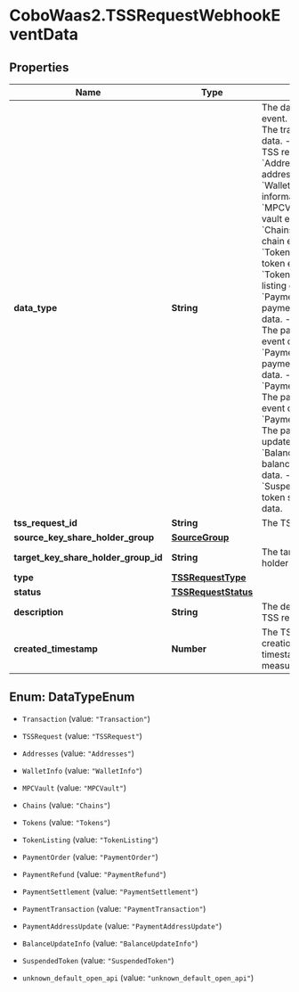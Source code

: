 # CoboWaas2.TSSRequestWebhookEventData

## Properties

Name | Type | Description | Notes
------------ | ------------- | ------------- | -------------
**data_type** | **String** |  The data type of the event. - &#x60;Transaction&#x60;: The transaction event data. - &#x60;TSSRequest&#x60;: The TSS request event data. - &#x60;Addresses&#x60;: The addresses event data. - &#x60;WalletInfo&#x60;: The wallet information event data. - &#x60;MPCVault&#x60;: The MPC vault event data. - &#x60;Chains&#x60;: The enabled chain event data. - &#x60;Tokens&#x60;: The enabled token event data. - &#x60;TokenListing&#x60;: The token listing event data.        - &#x60;PaymentOrder&#x60;: The payment order event data. - &#x60;PaymentRefund&#x60;: The payment refund event data. - &#x60;PaymentSettlement&#x60;: The payment settlement event data. - &#x60;PaymentTransaction&#x60;: The payment transaction event data. - &#x60;PaymentAddressUpdate&#x60;: The payment address update event data. - &#x60;BalanceUpdateInfo&#x60;: The balance update event data. - &#x60;SuspendedToken&#x60;: The token suspension event data. | 
**tss_request_id** | **String** | The TSS request ID. | [optional] 
**source_key_share_holder_group** | [**SourceGroup**](SourceGroup.md) |  | [optional] 
**target_key_share_holder_group_id** | **String** | The target key share holder group ID. | [optional] 
**type** | [**TSSRequestType**](TSSRequestType.md) |  | [optional] 
**status** | [**TSSRequestStatus**](TSSRequestStatus.md) |  | [optional] 
**description** | **String** | The description of the TSS request. | [optional] 
**created_timestamp** | **Number** | The TSS request&#39;s creation time in Unix timestamp format, measured in milliseconds. | [optional] 



## Enum: DataTypeEnum


* `Transaction` (value: `"Transaction"`)

* `TSSRequest` (value: `"TSSRequest"`)

* `Addresses` (value: `"Addresses"`)

* `WalletInfo` (value: `"WalletInfo"`)

* `MPCVault` (value: `"MPCVault"`)

* `Chains` (value: `"Chains"`)

* `Tokens` (value: `"Tokens"`)

* `TokenListing` (value: `"TokenListing"`)

* `PaymentOrder` (value: `"PaymentOrder"`)

* `PaymentRefund` (value: `"PaymentRefund"`)

* `PaymentSettlement` (value: `"PaymentSettlement"`)

* `PaymentTransaction` (value: `"PaymentTransaction"`)

* `PaymentAddressUpdate` (value: `"PaymentAddressUpdate"`)

* `BalanceUpdateInfo` (value: `"BalanceUpdateInfo"`)

* `SuspendedToken` (value: `"SuspendedToken"`)

* `unknown_default_open_api` (value: `"unknown_default_open_api"`)




